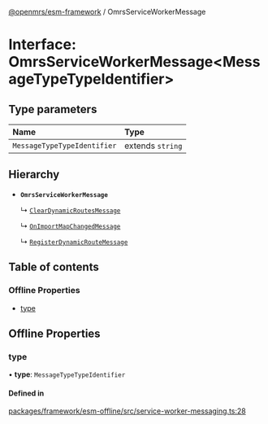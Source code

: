 [@openmrs/esm-framework](../API.md) / OmrsServiceWorkerMessage

# Interface: OmrsServiceWorkerMessage<MessageTypeTypeIdentifier\>

## Type parameters

| Name | Type |
| :------ | :------ |
| `MessageTypeTypeIdentifier` | extends `string` |

## Hierarchy

- **`OmrsServiceWorkerMessage`**

  ↳ [`ClearDynamicRoutesMessage`](ClearDynamicRoutesMessage.md)

  ↳ [`OnImportMapChangedMessage`](OnImportMapChangedMessage.md)

  ↳ [`RegisterDynamicRouteMessage`](RegisterDynamicRouteMessage.md)

## Table of contents

### Offline Properties

- [type](OmrsServiceWorkerMessage.md#type)

## Offline Properties

### type

• **type**: `MessageTypeTypeIdentifier`

#### Defined in

[packages/framework/esm-offline/src/service-worker-messaging.ts:28](https://github.com/openmrs/openmrs-esm-core/blob/main/packages/framework/esm-offline/src/service-worker-messaging.ts#L28)
